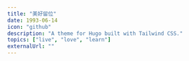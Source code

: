 ```yaml
---
title: "美好留位"
date: 1993-06-14
icon: "github"
description: "A theme for Hugo built with Tailwind CSS."
topics: ["live", "love", "learn"]
externalUrl: ""
---
```


